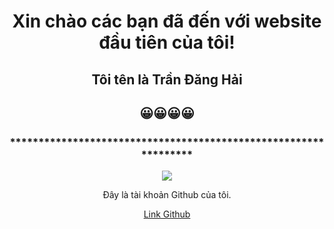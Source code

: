 <html>
<body>
  <title>ĐangHai</title>
  <style>
  div.a{
  text-align: center;
  }
  </style>

  <div class="a">
               <h1>Xin chào các bạn đã đến với website đầu tiên của tôi! </h1>
               <h2>Tôi tên là Trần Đăng Hải </h2>
               <h2>😀😀😀😀 </h2>
               <h3>****************************************************************</h3>
               <img src="https://i.pinimg.com/originals/88/2a/1d/882a1dd324fb7a2b36c02dcbda16485f.jpg">  
  </div>
  
  <div class="a">
      <p> Đây là tài khoản Github của tôi.</p>
      <a href= " https://github.com/TranDangHai " > Link Github </a>
  </div>
  
</body>
</html>




